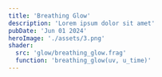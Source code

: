 ```yaml
---
title: 'Breathing Glow'
description: 'Lorem ipsum dolor sit amet'
pubDate: 'Jun 01 2024'
heroImage: './assets/3.png'
shader:
  src: 'glow/breathing_glow.frag'
  function: 'breathing_glow(uv, u_time)'
---
```

